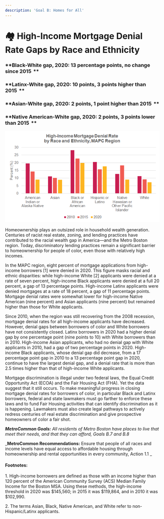 ```yaml
---
description: 'Goal B: Homes for All'
---
```


# 🏘 High-Income Mortgage Denial Rate Gaps by Race and Ethnicity

### **Black-White gap, 2020: 13 percentage points, no change since 2015  **

### **Latinx-White gap, 2020: 10 points, 3 points higher than 2015  **

### **Asian-White gap, 2020: 2 points, 1 point higher than 2015  **

### **Native American-White gap, 2020: 2 points, 3 points lower than 2015  **

![](<.gitbook/assets/image (3).png>)

Homeownership plays an outsized role in household wealth generation. Centuries of racist real estate, zoning, and lending practices have contributed to the racial wealth gap in America—and the Metro Boston region. Today, discriminatory lending practices remain a significant barrier to homeownership for people of color, even those with relatively high incomes.

In the MAPC region, eight percent of mortgage applications from high-income borrowers \[1] were denied in 2020. This figure masks racial and ethnic disparities: while high-income White \[2] applicants were denied at a rate of seven percent, high-income Black applicants were denied at a full 20 percent, a gap of 13 percentage points. High-income Latinx applicants were denied mortgages at a rate of 18 percent, a gap of 11 percentage points. Mortgage denial rates were somewhat lower for high-income Native American (nine percent) and Asian applicants (nine percent) but remained higher than those for White applicants.  &#x20;

Since 2010, when the region was still recovering from the 2008 recession, mortgage denial rates for all high-income applicants have decreased. However, denial gaps between borrowers of color and White borrowers have not consistently closed. Latinx borrowers in 2020 had a higher denial gap by one percentage point (nine points to 10) with White borrowers than in 2010. High-income Asian applicants, who had no denial gap with White applicants in 2010, had a gap of two percentage points in 2020. High-income Black applicants, whose denial gap did decrease, from a 17 percentage point gap in 2010 to a 13 percentage point gap in 2020, continue to have the largest denial gap, and a denial rate that is more than 2.5 times higher than that of high-income White applicants.&#x20;

Mortgage discrimination is illegal under two federal laws, the Equal Credit Opportunity Act (ECOA) and the Fair Housing Act (FHA). Yet the data suggest that it still occurs. To make meaningful progress in closing mortgage denial rates for borrowers of color, in particular Black and Latinx borrowers, federal and state lawmakers must go farther to enforce these laws and to fund Fair Housing activities that can identify discrimination as it is happening. Lawmakers must also create legal pathways to actively redress centuries of real estate discrimination and give prospective homeowners of color a fair shot.&#x20;

_**MetroCommon Goals:** All residents of Metro Boston have places to live that meet their needs, and that they can afford, Goals B.7 and B.8_

_**MetroCommon Recommendations:** Ensure that people of all races and income levels have equal access to affordable housing through homeownership and rental opportunities in every community, Action 1.1 _

#### Footnotes:

1\. High-income borrowers are defined as those with an income higher than 120 percent of the American Community Survey (ACS) Median Family Income for the Boston MSA. Using these methods, the high-income threshold in 2020 was $145,560; in 2015 it was $119,864, and in 2010 it was $102,990.&#x20;

2\. The terms Asian, Black, Native American, and White refer to non-Hispanic/Latinx applicants.  &#x20;

